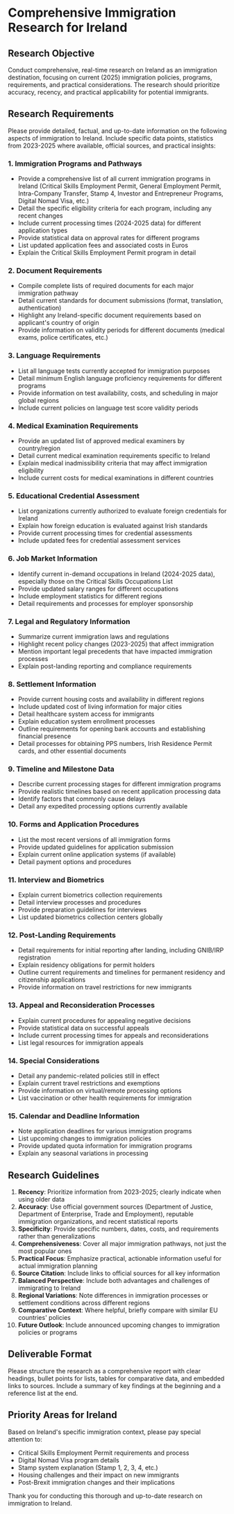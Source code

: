 # Comprehensive Immigration Research for Ireland

## Research Objective
Conduct comprehensive, real-time research on Ireland as an immigration destination, focusing on current (2025) immigration policies, programs, requirements, and practical considerations. The research should prioritize accuracy, recency, and practical applicability for potential immigrants.

## Research Requirements
Please provide detailed, factual, and up-to-date information on the following aspects of immigration to Ireland. Include specific data points, statistics from 2023-2025 where available, official sources, and practical insights:

### 1. Immigration Programs and Pathways
- Provide a comprehensive list of all current immigration programs in Ireland (Critical Skills Employment Permit, General Employment Permit, Intra-Company Transfer, Stamp 4, Investor and Entrepreneur Programs, Digital Nomad Visa, etc.)
- Detail the specific eligibility criteria for each program, including any recent changes
- Include current processing times (2024-2025 data) for different application types
- Provide statistical data on approval rates for different programs
- List updated application fees and associated costs in Euros
- Explain the Critical Skills Employment Permit program in detail

### 2. Document Requirements
- Compile complete lists of required documents for each major immigration pathway
- Detail current standards for document submissions (format, translation, authentication)
- Highlight any Ireland-specific document requirements based on applicant's country of origin
- Provide information on validity periods for different documents (medical exams, police certificates, etc.)

### 3. Language Requirements
- List all language tests currently accepted for immigration purposes
- Detail minimum English language proficiency requirements for different programs
- Provide information on test availability, costs, and scheduling in major global regions
- Include current policies on language test score validity periods

### 4. Medical Examination Requirements
- Provide an updated list of approved medical examiners by country/region
- Detail current medical examination requirements specific to Ireland
- Explain medical inadmissibility criteria that may affect immigration eligibility
- Include current costs for medical examinations in different countries

### 5. Educational Credential Assessment
- List organizations currently authorized to evaluate foreign credentials for Ireland
- Explain how foreign education is evaluated against Irish standards
- Provide current processing times for credential assessments
- Include updated fees for credential assessment services

### 6. Job Market Information
- Identify current in-demand occupations in Ireland (2024-2025 data), especially those on the Critical Skills Occupations List
- Provide updated salary ranges for different occupations
- Include employment statistics for different regions
- Detail requirements and processes for employer sponsorship

### 7. Legal and Regulatory Information
- Summarize current immigration laws and regulations
- Highlight recent policy changes (2023-2025) that affect immigration
- Mention important legal precedents that have impacted immigration processes
- Explain post-landing reporting and compliance requirements

### 8. Settlement Information
- Provide current housing costs and availability in different regions
- Include updated cost of living information for major cities
- Detail healthcare system access for immigrants
- Explain education system enrollment processes
- Outline requirements for opening bank accounts and establishing financial presence
- Detail processes for obtaining PPS numbers, Irish Residence Permit cards, and other essential documents

### 9. Timeline and Milestone Data
- Describe current processing stages for different immigration programs
- Provide realistic timelines based on recent application processing data
- Identify factors that commonly cause delays
- Detail any expedited processing options currently available

### 10. Forms and Application Procedures
- List the most recent versions of all immigration forms
- Provide updated guidelines for application submission
- Explain current online application systems (if available)
- Detail payment options and procedures

### 11. Interview and Biometrics
- Explain current biometrics collection requirements
- Detail interview processes and procedures
- Provide preparation guidelines for interviews
- List updated biometrics collection centers globally

### 12. Post-Landing Requirements
- Detail requirements for initial reporting after landing, including GNIB/IRP registration
- Explain residency obligations for permit holders
- Outline current requirements and timelines for permanent residency and citizenship applications
- Provide information on travel restrictions for new immigrants

### 13. Appeal and Reconsideration Processes
- Explain current procedures for appealing negative decisions
- Provide statistical data on successful appeals
- Include current processing times for appeals and reconsiderations
- List legal resources for immigration appeals

### 14. Special Considerations
- Detail any pandemic-related policies still in effect
- Explain current travel restrictions and exemptions
- Provide information on virtual/remote processing options
- List vaccination or other health requirements for immigration

### 15. Calendar and Deadline Information
- Note application deadlines for various immigration programs
- List upcoming changes to immigration policies
- Provide updated quota information for immigration programs
- Explain any seasonal variations in processing

## Research Guidelines
1. **Recency**: Prioritize information from 2023-2025; clearly indicate when using older data
2. **Accuracy**: Use official government sources (Department of Justice, Department of Enterprise, Trade and Employment), reputable immigration organizations, and recent statistical reports
3. **Specificity**: Provide specific numbers, dates, costs, and requirements rather than generalizations
4. **Comprehensiveness**: Cover all major immigration pathways, not just the most popular ones
5. **Practical Focus**: Emphasize practical, actionable information useful for actual immigration planning
6. **Source Citation**: Include links to official sources for all key information
7. **Balanced Perspective**: Include both advantages and challenges of immigrating to Ireland
8. **Regional Variations**: Note differences in immigration processes or settlement conditions across different regions
9. **Comparative Context**: Where helpful, briefly compare with similar EU countries' policies
10. **Future Outlook**: Include announced upcoming changes to immigration policies or programs

## Deliverable Format
Please structure the research as a comprehensive report with clear headings, bullet points for lists, tables for comparative data, and embedded links to sources. Include a summary of key findings at the beginning and a reference list at the end.

## Priority Areas for Ireland
Based on Ireland's specific immigration context, please pay special attention to:
- Critical Skills Employment Permit requirements and process
- Digital Nomad Visa program details
- Stamp system explanation (Stamp 1, 2, 3, 4, etc.)
- Housing challenges and their impact on new immigrants
- Post-Brexit immigration changes and their implications

Thank you for conducting this thorough and up-to-date research on immigration to Ireland.
